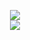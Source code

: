 
<p align="center">
  <img src="https://github-readme-stats.vercel.app/api?username=Seaqn&count_private=true&show_icons=true&theme=dracula&layout=compact&hide_title=true&hide_rank=false">
    <br>
  <img src="https://github-readme-stats.vercel.app/api/top-langs/?username=Seaqn&layout=compact&theme=dracula">
</p>
